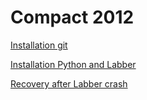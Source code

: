 # Compact 2012

[Installation git](doc_installation/README_INSTALLATION_git.md)

[Installation Python and Labber](doc_installation/README_INSTALLATION_python3_7_9.md)

[Recovery after Labber crash](doc_installation/README_recovery_crash.md)
